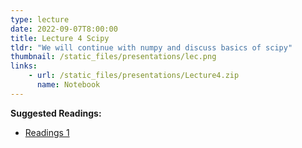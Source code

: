 ```yaml
---
type: lecture
date: 2022-09-07T8:00:00
title: Lecture 4 Scipy
tldr: "We will continue with numpy and discuss basics of scipy"
thumbnail: /static_files/presentations/lec.png
links: 
    - url: /static_files/presentations/Lecture4.zip
      name: Notebook
---
```


**Suggested Readings:**
- [Readings 1](https://docs.scipy.org/doc/scipy/tutorial/linalg.html)

